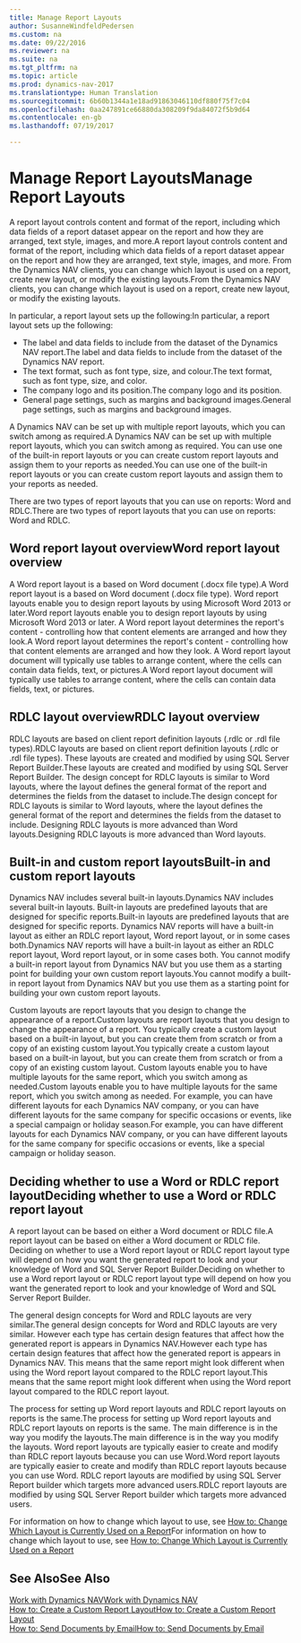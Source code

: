 ```yaml
---
title: Manage Report Layouts
author: SusanneWindfeldPedersen
ms.custom: na
ms.date: 09/22/2016
ms.reviewer: na
ms.suite: na
ms.tgt_pltfrm: na
ms.topic: article
ms.prod: dynamics-nav-2017
ms.translationtype: Human Translation
ms.sourcegitcommit: 6b60b1344a1e18ad91863046110df880f75f7c04
ms.openlocfilehash: 0aa247891ce66880da308209f9da84072f5b9d64
ms.contentlocale: en-gb
ms.lasthandoff: 07/19/2017

---
```

    
# <a name="manage-report-layouts"></a><span data-ttu-id="44c51-102">Manage Report Layouts</span><span class="sxs-lookup"><span data-stu-id="44c51-102">Manage Report Layouts</span></span>
<span data-ttu-id="44c51-103">A report layout controls content and format of the report, including which data fields of a report dataset appear on the report and how they are arranged, text style, images, and more.</span><span class="sxs-lookup"><span data-stu-id="44c51-103">A report layout controls content and format of the report, including which data fields of a report dataset appear on the report and how they are arranged, text style, images, and more.</span></span> <span data-ttu-id="44c51-104">From the Dynamics NAV clients, you can change which layout is used on a report, create new layout, or modify the existing layouts.</span><span class="sxs-lookup"><span data-stu-id="44c51-104">From the Dynamics NAV clients, you can change which layout is used on a report, create new layout, or modify the existing layouts.</span></span> 

<span data-ttu-id="44c51-105">In particular, a report layout sets up the following:</span><span class="sxs-lookup"><span data-stu-id="44c51-105">In particular, a report layout sets up the following:</span></span>

- <span data-ttu-id="44c51-106">The label and data fields to include from the dataset of the Dynamics NAV report.</span><span class="sxs-lookup"><span data-stu-id="44c51-106">The label and data fields to include from the dataset of the Dynamics NAV report.</span></span>
- <span data-ttu-id="44c51-107">The text format, such as font type, size, and colour.</span><span class="sxs-lookup"><span data-stu-id="44c51-107">The text format, such as font type, size, and color.</span></span>
- <span data-ttu-id="44c51-108">The company logo and its position.</span><span class="sxs-lookup"><span data-stu-id="44c51-108">The company logo and its position.</span></span>
- <span data-ttu-id="44c51-109">General page settings, such as margins and background images.</span><span class="sxs-lookup"><span data-stu-id="44c51-109">General page settings, such as margins and background images.</span></span> 

<span data-ttu-id="44c51-110">A Dynamics NAV can be set up with multiple report layouts, which you can switch among as required.</span><span class="sxs-lookup"><span data-stu-id="44c51-110">A Dynamics NAV can be set up with multiple report layouts, which you can switch among as required.</span></span> <span data-ttu-id="44c51-111">You can use one of the built-in report layouts or you can create custom report layouts and assign them to your reports as needed.</span><span class="sxs-lookup"><span data-stu-id="44c51-111">You can use one of the built-in report layouts or you can create custom report layouts and assign them to your reports as needed.</span></span>

<span data-ttu-id="44c51-112">There are two types of report layouts that you can use on reports: Word and RDLC.</span><span class="sxs-lookup"><span data-stu-id="44c51-112">There are two types of report layouts that you can use on reports: Word and RDLC.</span></span>

## <a name="word-report-layout-overview"></a><span data-ttu-id="44c51-113">Word report layout overview</span><span class="sxs-lookup"><span data-stu-id="44c51-113">Word report layout overview</span></span>
<span data-ttu-id="44c51-114">A Word report layout is a based on Word document (.docx file type).</span><span class="sxs-lookup"><span data-stu-id="44c51-114">A Word report layout is a based on Word document (.docx file type).</span></span> <span data-ttu-id="44c51-115">Word report layouts enable you to design report layouts by using Microsoft Word 2013 or later.</span><span class="sxs-lookup"><span data-stu-id="44c51-115">Word report layouts enable you to design report layouts by using Microsoft Word 2013 or later.</span></span> <span data-ttu-id="44c51-116">A Word report layout determines the report's content - controlling how that content elements are arranged and how they look.</span><span class="sxs-lookup"><span data-stu-id="44c51-116">A Word report layout determines the report's content - controlling how that content elements are arranged and how they look.</span></span> <span data-ttu-id="44c51-117">A Word report layout document will typically use tables to arrange content, where the cells can contain data fields, text, or pictures.</span><span class="sxs-lookup"><span data-stu-id="44c51-117">A Word report layout document will typically use tables to arrange content, where the cells can contain data fields, text, or pictures.</span></span>

## <a name="rdlc-layout-overview"></a><span data-ttu-id="44c51-118">RDLC layout overview</span><span class="sxs-lookup"><span data-stu-id="44c51-118">RDLC layout overview</span></span>
<span data-ttu-id="44c51-119">RDLC layouts are based on client report definition layouts (.rdlc or .rdl file types).</span><span class="sxs-lookup"><span data-stu-id="44c51-119">RDLC layouts are based on client report definition layouts (.rdlc or .rdl file types).</span></span> <span data-ttu-id="44c51-120">These layouts are created and modified by using SQL Server Report Builder.</span><span class="sxs-lookup"><span data-stu-id="44c51-120">These layouts are created and modified by using SQL Server Report Builder.</span></span> <span data-ttu-id="44c51-121">The design concept for RDLC layouts is similar to Word layouts, where the layout defines the general format of the report and determines the fields from the dataset to include.</span><span class="sxs-lookup"><span data-stu-id="44c51-121">The design concept for RDLC layouts is similar to Word layouts, where the layout defines the general format of the report and determines the fields from the dataset to include.</span></span> <span data-ttu-id="44c51-122">Designing RDLC layouts is more advanced than Word layouts.</span><span class="sxs-lookup"><span data-stu-id="44c51-122">Designing RDLC layouts is more advanced than Word layouts.</span></span>

## <a name="built-in-and-custom-report-layouts"></a><span data-ttu-id="44c51-123">Built-in and custom report layouts</span><span class="sxs-lookup"><span data-stu-id="44c51-123">Built-in and custom report layouts</span></span>
<span data-ttu-id="44c51-124">Dynamics NAV includes several built-in layouts.</span><span class="sxs-lookup"><span data-stu-id="44c51-124">Dynamics NAV includes several built-in layouts.</span></span> <span data-ttu-id="44c51-125">Built-in layouts are predefined layouts that are designed for specific reports.</span><span class="sxs-lookup"><span data-stu-id="44c51-125">Built-in layouts are predefined layouts that are designed for specific reports.</span></span> <span data-ttu-id="44c51-126">Dynamics NAV reports will have a built-in layout as either an RDLC report layout, Word report layout, or in some cases both.</span><span class="sxs-lookup"><span data-stu-id="44c51-126">Dynamics NAV reports will have a built-in layout as either an RDLC report layout, Word report layout, or in some cases both.</span></span> <span data-ttu-id="44c51-127">You cannot modify a built-in report layout from Dynamics NAV but you use them as a starting point for building your own custom report layouts.</span><span class="sxs-lookup"><span data-stu-id="44c51-127">You cannot modify a built-in report layout from Dynamics NAV but you use them as a starting point for building your own custom report layouts.</span></span> 

<span data-ttu-id="44c51-128">Custom layouts are report layouts that you design to change the appearance of a report.</span><span class="sxs-lookup"><span data-stu-id="44c51-128">Custom layouts are report layouts that you design to change the appearance of a report.</span></span> <span data-ttu-id="44c51-129">You typically create a custom layout based on a built-in layout, but you can create them from scratch or from a copy of an existing custom layout.</span><span class="sxs-lookup"><span data-stu-id="44c51-129">You typically create a custom layout based on a built-in layout, but you can create them from scratch or from a copy of an existing custom layout.</span></span> <span data-ttu-id="44c51-130">Custom layouts enable you to have multiple layouts for the same report, which you switch among as needed.</span><span class="sxs-lookup"><span data-stu-id="44c51-130">Custom layouts enable you to have multiple layouts for the same report, which you switch among as needed.</span></span> <span data-ttu-id="44c51-131">For example, you can have different layouts for each Dynamics NAV company, or you can have different layouts for the same company for specific occasions or events, like a special campaign or holiday season.</span><span class="sxs-lookup"><span data-stu-id="44c51-131">For example, you can have different layouts for each Dynamics NAV company, or you can have different layouts for the same company for specific occasions or events, like a special campaign or holiday season.</span></span>

## <a name="deciding-whether-to-use-a-word-or-rdlc-report-layout"></a><span data-ttu-id="44c51-132">Deciding whether to use a Word or RDLC report layout</span><span class="sxs-lookup"><span data-stu-id="44c51-132">Deciding whether to use a Word or RDLC report layout</span></span> 
<span data-ttu-id="44c51-133">A report layout can be based on either a Word document or RDLC file.</span><span class="sxs-lookup"><span data-stu-id="44c51-133">A report layout can be based on either a Word document or RDLC file.</span></span> <span data-ttu-id="44c51-134">Deciding on whether to use a Word report layout or RDLC report layout type will depend on how you want the generated report to look and your knowledge of Word and SQL Server Report Builder.</span><span class="sxs-lookup"><span data-stu-id="44c51-134">Deciding on whether to use a Word report layout or RDLC report layout type will depend on how you want the generated report to look and your knowledge of Word and SQL Server Report Builder.</span></span> 

<span data-ttu-id="44c51-135">The general design concepts for Word and RDLC layouts are very similar.</span><span class="sxs-lookup"><span data-stu-id="44c51-135">The general design concepts for Word and RDLC layouts are very similar.</span></span> <span data-ttu-id="44c51-136">However each type has certain design features that affect how the generated report is appears in Dynamics NAV.</span><span class="sxs-lookup"><span data-stu-id="44c51-136">However each type has certain design features that affect how the generated report is appears in Dynamics NAV.</span></span> <span data-ttu-id="44c51-137">This means that the same report might look different when using the Word report layout compared to the RDLC report layout.</span><span class="sxs-lookup"><span data-stu-id="44c51-137">This means that the same report might look different when using the Word report layout compared to the RDLC report layout.</span></span>

<span data-ttu-id="44c51-138">The process for setting up Word report layouts and RDLC report layouts on reports is the same.</span><span class="sxs-lookup"><span data-stu-id="44c51-138">The process for setting up Word report layouts and RDLC report layouts on reports is the same.</span></span> <span data-ttu-id="44c51-139">The main difference is in the way you modify the layouts.</span><span class="sxs-lookup"><span data-stu-id="44c51-139">The main difference is in the way you modify the layouts.</span></span> <span data-ttu-id="44c51-140">Word report layouts are typically easier to create and modify than RDLC report layouts because you can use Word.</span><span class="sxs-lookup"><span data-stu-id="44c51-140">Word report layouts are typically easier to create and modify than RDLC report layouts because you can use Word.</span></span> <span data-ttu-id="44c51-141">RDLC report layouts are modified by using SQL Server Report builder which targets more advanced users.</span><span class="sxs-lookup"><span data-stu-id="44c51-141">RDLC report layouts are modified by using SQL Server Report builder which targets more advanced users.</span></span>

<span data-ttu-id="44c51-142">For information on how to change which layout to use, see [How to: Change Which Layout is Currently Used on a Report](ui-how-change-layout-currently-used-report.md)</span><span class="sxs-lookup"><span data-stu-id="44c51-142">For information on how to change which layout to use, see [How to: Change Which Layout is Currently Used on a Report](ui-how-change-layout-currently-used-report.md)</span></span>

## <a name="see-also"></a><span data-ttu-id="44c51-143">See Also</span><span class="sxs-lookup"><span data-stu-id="44c51-143">See Also</span></span>
[<span data-ttu-id="44c51-144">Work with Dynamics NAV</span><span class="sxs-lookup"><span data-stu-id="44c51-144">Work with Dynamics NAV</span></span>](ui-work-product.md)  
[<span data-ttu-id="44c51-145">How to: Create a Custom Report Layout</span><span class="sxs-lookup"><span data-stu-id="44c51-145">How to: Create a Custom Report Layout</span></span>](ui-how-create-custom-report-layout.md)  
[<span data-ttu-id="44c51-146">How to: Send Documents by Email</span><span class="sxs-lookup"><span data-stu-id="44c51-146">How to: Send Documents by Email</span></span>](ui-how-send-documents-email.md)

